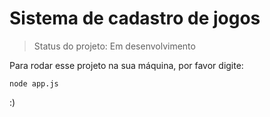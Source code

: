 <h1> Sistema de cadastro de jogos </h1>

> Status do projeto: Em desenvolvimento

Para rodar esse projeto na sua máquina, por favor digite:

```
node app.js
```

:)
